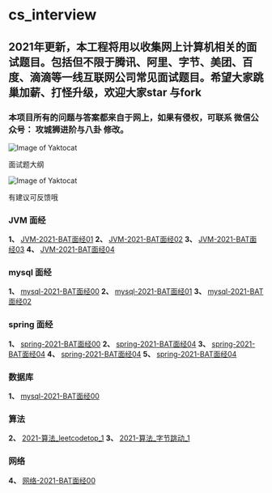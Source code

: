 # cs_interview

## 2021年更新，本工程将用以收集网上计算机相关的面试题目。包括但不限于腾讯、阿里、字节、美团、百度、滴滴等一线互联网公司常见面试题目。希望大家跳巢加薪、打怪升级，欢迎大家star 与fork

### 本项目所有的问题与答案都来自于网上，如果有侵权，可联系 微信公众号：  攻城狮进阶与八卦 修改。
![Image of Yaktocat](https://qn.abange.cn/%E5%85%B3%E6%B3%A8%E8%8E%B7%E5%8F%96%E9%9D%A2%E7%BB%8F.jpeg)


面试题大纲

![Image of Yaktocat](https://qn.abange.cn/interview_roadmap_v1.jpeg)



有建议可反馈哦



### JVM 面经

**1、** [JVM-2021-BAT面经01](https://github.com/javaLoverInterview/cs_interview/blob/main/docs/JVM/JVM-2021-BAT面经01.md)
**2、** [JVM-2021-BAT面经02](https://github.com/javaLoverInterview/cs_interview/blob/main/docs/JVM/JVM-2021-BAT面经02.md)
**3、** [JVM-2021-BAT面经03](https://github.com/javaLoverInterview/cs_interview/blob/main/docs/JVM/JVM-2021-BAT面经03.md)
**4、** [JVM-2021-BAT面经04](https://github.com/javaLoverInterview/cs_interview/blob/main/docs/JVM/JVM-2021-BAT面经04.md)

### mysql 面经

**1、** [mysql-2021-BAT面经00](https://github.com/javaLoverInterview/cs_interview/blob/main/docs/mysql/mysql-2021-BAT面经00.md)
**2、** [mysql-2021-BAT面经01](https://github.com/javaLoverInterview/cs_interview/blob/main/docs/mysql/mysql-2021-BAT面经01.md)
**3、** [mysql-2021-BAT面经02](https://github.com/javaLoverInterview/cs_interview/blob/main/docs/mysql/mysql-2021-BAT面经02.md)





### spring 面经

**1、** [spring-2021-BAT面经00](https://github.com/javaLoverInterview/cs_interview/blob/main/docs/spring/spring-2021-BAT面经00.md)
**2、** [spring-2021-BAT面经04](https://github.com/javaLoverInterview/cs_interview/blob/main/docs/spring/spring-2021-BAT面经01.md)
**3、** [spring-2021-BAT面经04](https://github.com/javaLoverInterview/cs_interview/blob/main/docs/spring/spring-2021-BAT面经02.md)
**4、** [spring-2021-BAT面经04](https://github.com/javaLoverInterview/cs_interview/blob/main/docs/spring/spring-2021-BAT面经03.md)
**5、** [spring-2021-BAT面经04](https://github.com/javaLoverInterview/cs_interview/blob/main/docs/spring/spring-2021-BAT面经04.md)




### 数据库

**1、** [mysql-2021-BAT面经00](https://github.com/javaLoverInterview/cs_interview/blob/main/docs/数据库/数据库-mysql大厂面试题库1.md)


### 算法

**2、** [2021-算法_leetcodetop_1](https://github.com/javaLoverInterview/cs_interview/blob/main/docs/算法/算法_leetcodetop_1.md)
**3、** [2021-算法_字节跳动_1](https://github.com/javaLoverInterview/cs_interview/blob/main/docs/算法/算法_字节跳动_1.md)


### 网络
**4、** [网络-2021-BAT面经00](https://github.com/javaLoverInterview/cs_interview/blob/main/docs/网络/网络-2021-BAT面经00.md)














